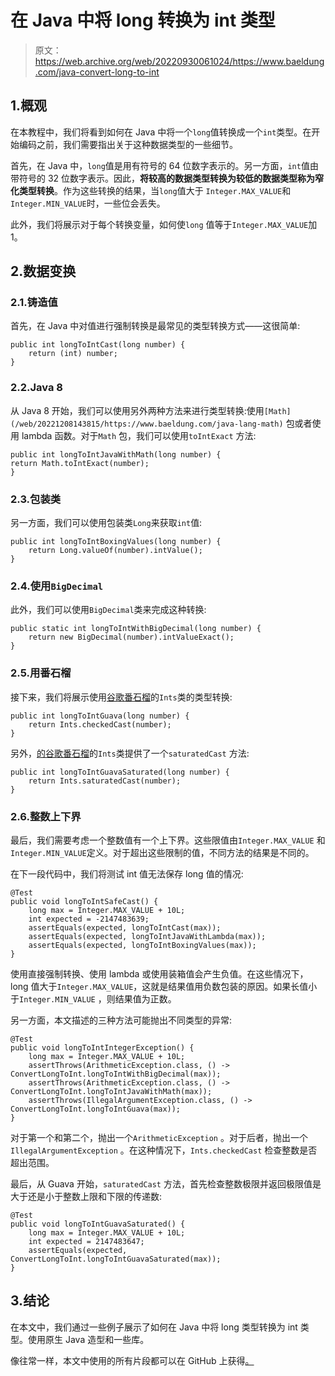 # 在 Java 中将 long 转换为 int 类型

> 原文：<https://web.archive.org/web/20220930061024/https://www.baeldung.com/java-convert-long-to-int>

## 1.概观

在本教程中，我们将看到如何在 Java 中将一个`long`值转换成一个`int`类型。在开始编码之前，我们需要指出关于这种数据类型的一些细节。

首先，在 Java 中，`long`值是用有符号的 64 位数字表示的。另一方面，`int`值由带符号的 32 位数字表示。因此，**将较高的数据类型转换为较低的数据类型称为窄化类型转换**。作为这些转换的结果，当`long`值大于 `Integer.MAX_VALUE`和`Integer.MIN_VALUE`时，一些位会丢失。

此外，我们将展示对于每个转换变量，如何使`long` 值等于`Integer.MAX_VALUE`加 1。

## 2.数据变换

### 2.1.铸造值

首先，在 Java 中对值进行强制转换是最常见的类型转换方式——这很简单:

```
public int longToIntCast(long number) {
    return (int) number;
}
```

### 2.2.Java 8

从 Java 8 开始，我们可以使用另外两种方法来进行类型转换:使用`[Math](/web/20221208143815/https://www.baeldung.com/java-lang-math)` 包或者使用 lambda 函数。对于`Math` 包，我们可以使用`toIntExact` 方法:

```
public int longToIntJavaWithMath(long number) {
return Math.toIntExact(number);
}
```

### 2.3.包装类

另一方面，我们可以使用包装类`Long`来获取`int`值:

```
public int longToIntBoxingValues(long number) {
    return Long.valueOf(number).intValue();
}
```

### 2.4.使用`BigDecimal`

此外，我们可以使用`BigDecimal`类来完成这种转换:

```
public static int longToIntWithBigDecimal(long number) {
    return new BigDecimal(number).intValueExact();
}
```

### 2.5.用番石榴

接下来，我们将展示使用[谷歌番石榴](/web/20221208143815/https://www.baeldung.com/guava-guide)的`Ints`类的类型转换:

```
public int longToIntGuava(long number) {
    return Ints.checkedCast(number);
}
```

另外，[的谷歌番石榴](/web/20221208143815/https://www.baeldung.com/guava-guide)的`Ints`类提供了一个`saturatedCast` 方法:

```
public int longToIntGuavaSaturated(long number) {
    return Ints.saturatedCast(number);
}
```

### 2.6.整数上下界

最后，我们需要考虑一个整数值有一个上下界。这些限值由`Integer.MAX_VALUE` 和`Integer.MIN_VALUE`定义。对于超出这些限制的值，不同方法的结果是不同的。

在下一段代码中，我们将测试 int 值无法保存 long 值的情况:

```
@Test
public void longToIntSafeCast() {
    long max = Integer.MAX_VALUE + 10L;
    int expected = -2147483639;
    assertEquals(expected, longToIntCast(max));
    assertEquals(expected, longToIntJavaWithLambda(max));
    assertEquals(expected, longToIntBoxingValues(max));
}
```

使用直接强制转换、使用 lambda 或使用装箱值会产生负值。在这些情况下，long 值大于`Integer.MAX_VALUE`，这就是结果值用负数包装的原因。如果长值小于`Integer.MIN_VALUE` ，则结果值为正数。

另一方面，本文描述的三种方法可能抛出不同类型的异常:

```
@Test
public void longToIntIntegerException() {
    long max = Integer.MAX_VALUE + 10L;
    assertThrows(ArithmeticException.class, () -> ConvertLongToInt.longToIntWithBigDecimal(max));
    assertThrows(ArithmeticException.class, () -> ConvertLongToInt.longToIntJavaWithMath(max));
    assertThrows(IllegalArgumentException.class, () -> ConvertLongToInt.longToIntGuava(max));
}
```

对于第一个和第二个，抛出一个`ArithmeticException` 。对于后者，抛出一个`IllegalArgumentException` 。在这种情况下，`Ints.checkedCast` 检查整数是否超出范围。

最后，从 Guava 开始，`saturatedCast` 方法，首先检查整数极限并返回极限值是大于还是小于整数上限和下限的传递数:

```
@Test
public void longToIntGuavaSaturated() {
    long max = Integer.MAX_VALUE + 10L;
    int expected = 2147483647;
    assertEquals(expected, ConvertLongToInt.longToIntGuavaSaturated(max));
}
```

## 3.结论

在本文中，我们通过一些例子展示了如何在 Java 中将 long 类型转换为 int 类型。使用原生 Java 造型和一些库。

像往常一样，本文中使用的所有片段都可以在 GitHub 上获得[。](https://web.archive.org/web/20221208143815/https://github.com/eugenp/tutorials/tree/master/core-java-modules/core-java-exceptions-4)